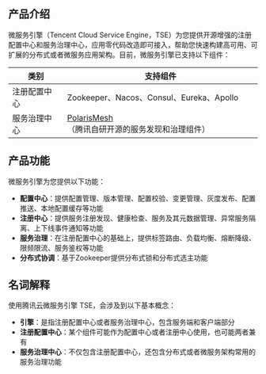 ## 产品介绍

微服务引擎（Tencent Cloud Service Engine，TSE）为您提供开源增强的注册配置中心和服务治理中心，应用零代码改造即可接入，帮助您快速构建高可用、可扩展的分布式或者微服务应用架构。目前，微服务引擎已支持以下组件：

|类别|支持组件|
|-|-|
|注册配置中心|Zookeeper、Nacos、Consul、Eureka、Apollo|
|服务治理中心|[PolarisMesh](https://github.com/polarismesh)（腾讯自研开源的服务发现和治理组件）|

## 产品功能

微服务引擎为您提供以下功能：

- **配置中心**：提供配置管理、版本管理、配置校验、变更管理、灰度发布、配置推送、本地配置缓存等功能
- **注册中心**：提供服务注册发现、健康检查、服务及其元数据管理、异常服务隔离、上下线事件通知等功能
- **服务治理**：在注册配置中心的基础上，提供标签路由、负载均衡、熔断降级、限频限流、服务鉴权等功能
- **分布式协调**：基于Zookeeper提供分布式锁和分布式选主功能

## 名词解释

使用腾讯云微服务引擎 TSE，会涉及到以下基本概念：

- **引擎**：是指注册配置中心或者服务治理中心，包含服务端和客户端部分
- **注册配置中心**：某个组件可能作为配置中心或者注册中心使用，也可能两者兼有
- **服务治理中心**：不仅包含注册配置中心，还包含分布式或者微服务架构常用的服务治理功能
